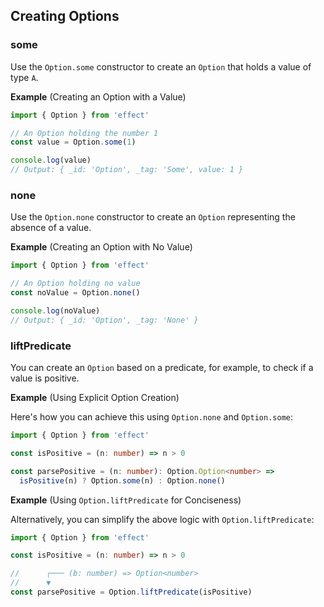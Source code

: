 ## Creating Options

### some

Use the `Option.some` constructor to create an `Option` that holds a value of type `A`.

**Example** (Creating an Option with a Value)

```ts twoslash
import { Option } from 'effect'

// An Option holding the number 1
const value = Option.some(1)

console.log(value)
// Output: { _id: 'Option', _tag: 'Some', value: 1 }
```

### none

Use the `Option.none` constructor to create an `Option` representing the absence of a value.

**Example** (Creating an Option with No Value)

```ts twoslash
import { Option } from 'effect'

// An Option holding no value
const noValue = Option.none()

console.log(noValue)
// Output: { _id: 'Option', _tag: 'None' }
```

### liftPredicate

You can create an `Option` based on a predicate, for example, to check if a value is positive.

**Example** (Using Explicit Option Creation)

Here's how you can achieve this using `Option.none` and `Option.some`:

```ts twoslash
import { Option } from 'effect'

const isPositive = (n: number) => n > 0

const parsePositive = (n: number): Option.Option<number> =>
  isPositive(n) ? Option.some(n) : Option.none()
```

**Example** (Using `Option.liftPredicate` for Conciseness)

Alternatively, you can simplify the above logic with `Option.liftPredicate`:

```ts twoslash
import { Option } from 'effect'

const isPositive = (n: number) => n > 0

//      ┌─── (b: number) => Option<number>
//      ▼
const parsePositive = Option.liftPredicate(isPositive)
```
